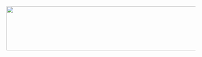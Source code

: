 <a href="https://github.com/devxb/gitanimals">
  <img
    src="https://render.gitanimals.org/lines/sanginchun?pet-id=585639646158218804"
    width="600"
    height="120"
  />
</a>
